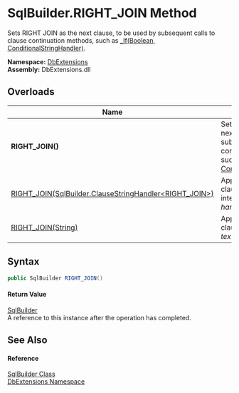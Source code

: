 SqlBuilder.RIGHT_JOIN Method
============================
Sets RIGHT JOIN as the next clause, to be used by subsequent calls to clause continuation methods, such as [_If(Boolean, ConditionalStringHandler)][1].
  
**Namespace:** [DbExtensions][2]  
**Assembly:** DbExtensions.dll

Overloads
---------

| Name                                                           | Description                                                                                                                                             |
| -------------------------------------------------------------- | ------------------------------------------------------------------------------------------------------------------------------------------------------- |
| **RIGHT_JOIN()**                                               | Sets RIGHT JOIN as the next clause, to be used by subsequent calls to clause continuation methods, such as [_If(Boolean, ConditionalStringHandler)][1]. |
| [RIGHT_JOIN(SqlBuilder.ClauseStringHandler&lt;RIGHT_JOIN>)][3] | Appends the RIGHT JOIN clause using the provided interpolated string *handler*.                                                                         |
| [RIGHT_JOIN(String)][4]                                        | Appends the RIGHT JOIN clause using the provided *text*.                                                                                                |


Syntax
------

```csharp
public SqlBuilder RIGHT_JOIN()
```

#### Return Value
[SqlBuilder][5]  
A reference to this instance after the operation has completed.

See Also
--------

#### Reference
[SqlBuilder Class][5]  
[DbExtensions Namespace][2]  

[1]: _If.md
[2]: ../README.md
[3]: RIGHT_JOIN_1.md
[4]: RIGHT_JOIN_2.md
[5]: README.md